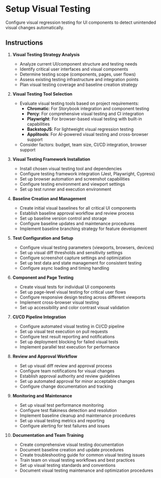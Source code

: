# Setup Visual Testing

Configure visual regression testing for UI components to detect unintended visual changes automatically.

## Instructions

1. **Visual Testing Strategy Analysis**
   - Analyze current UI/component structure and testing needs
   - Identify critical user interfaces and visual components
   - Determine testing scope (components, pages, user flows)
   - Assess existing testing infrastructure and integration points
   - Plan visual testing coverage and baseline creation strategy

2. **Visual Testing Tool Selection**
   - Evaluate visual testing tools based on project requirements:
     - **Chromatic**: For Storybook integration and component testing
     - **Percy**: For comprehensive visual testing and CI integration
     - **Playwright**: For browser-based visual testing with built-in capabilities
     - **BackstopJS**: For lightweight visual regression testing
     - **Applitools**: For AI-powered visual testing and cross-browser support
   - Consider factors: budget, team size, CI/CD integration, browser support

3. **Visual Testing Framework Installation**
   - Install chosen visual testing tool and dependencies
   - Configure testing framework integration (Jest, Playwright, Cypress)
   - Set up browser automation and screenshot capabilities
   - Configure testing environment and viewport settings
   - Set up test runner and execution environment

4. **Baseline Creation and Management**
   - Create initial visual baselines for all critical UI components
   - Establish baseline approval workflow and review process
   - Set up baseline version control and storage
   - Configure baseline updates and maintenance procedures
   - Implement baseline branching strategy for feature development

5. **Test Configuration and Setup**
   - Configure visual testing parameters (viewports, browsers, devices)
   - Set up visual diff thresholds and sensitivity settings
   - Configure screenshot capture settings and optimization
   - Set up test data and state management for consistent testing
   - Configure async loading and timing handling

6. **Component and Page Testing**
   - Create visual tests for individual UI components
   - Set up page-level visual testing for critical user flows
   - Configure responsive design testing across different viewports
   - Implement cross-browser visual testing
   - Set up accessibility and color contrast visual validation

7. **CI/CD Pipeline Integration**
   - Configure automated visual testing in CI/CD pipeline
   - Set up visual test execution on pull requests
   - Configure test result reporting and notifications
   - Set up deployment blocking for failed visual tests
   - Implement parallel test execution for performance

8. **Review and Approval Workflow**
   - Set up visual diff review and approval process
   - Configure team notifications for visual changes
   - Establish approval authority and review guidelines
   - Set up automated approval for minor acceptable changes
   - Configure change documentation and tracking

9. **Monitoring and Maintenance**
   - Set up visual test performance monitoring
   - Configure test flakiness detection and resolution
   - Implement baseline cleanup and maintenance procedures
   - Set up visual testing metrics and reporting
   - Configure alerting for test failures and issues

10. **Documentation and Team Training**
    - Create comprehensive visual testing documentation
    - Document baseline creation and update procedures
    - Create troubleshooting guide for common visual testing issues
    - Train team on visual testing workflows and best practices
    - Set up visual testing standards and conventions
    - Document visual testing maintenance and optimization procedures